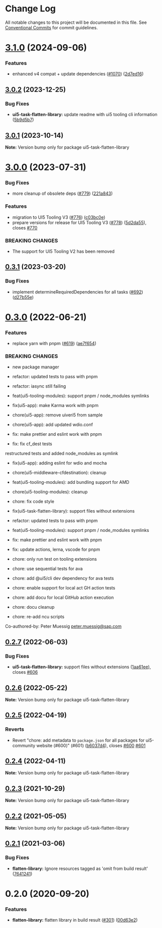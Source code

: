 # Change Log

All notable changes to this project will be documented in this file.
See [Conventional Commits](https://conventionalcommits.org) for commit guidelines.

# [3.1.0](https://github.com/ui5-community/ui5-ecosystem-showcase/compare/ui5-task-flatten-library@3.0.2...ui5-task-flatten-library@3.1.0) (2024-09-06)


### Features

* enhanced v4 compat + update dependencies ([#1070](https://github.com/ui5-community/ui5-ecosystem-showcase/issues/1070)) ([2d7ed16](https://github.com/ui5-community/ui5-ecosystem-showcase/commit/2d7ed1623249febd32ecabdd2b47698f1cd968d5))





## [3.0.2](https://github.com/ui5-community/ui5-ecosystem-showcase/compare/ui5-task-flatten-library@3.0.1...ui5-task-flatten-library@3.0.2) (2023-12-25)


### Bug Fixes

* **ui5-task-flatten-library:** update readme with ui5 tooling cli information ([5b9d5b7](https://github.com/ui5-community/ui5-ecosystem-showcase/commit/5b9d5b7f5e6e714a126ad0c8e8610129a75359e3))





## [3.0.1](https://github.com/ui5-community/ui5-ecosystem-showcase/compare/ui5-task-flatten-library@3.0.0...ui5-task-flatten-library@3.0.1) (2023-10-14)

**Note:** Version bump only for package ui5-task-flatten-library





# [3.0.0](https://github.com/ui5-community/ui5-ecosystem-showcase/compare/ui5-task-flatten-library@0.3.1...ui5-task-flatten-library@3.0.0) (2023-07-31)


### Bug Fixes

* more cleanup of obsolete deps ([#779](https://github.com/ui5-community/ui5-ecosystem-showcase/issues/779)) ([221a843](https://github.com/ui5-community/ui5-ecosystem-showcase/commit/221a843ed1693f8db4233c5c6ea03ce368374046))


### Features

* migration to UI5 Tooling V3 ([#776](https://github.com/ui5-community/ui5-ecosystem-showcase/issues/776)) ([c03bc0e](https://github.com/ui5-community/ui5-ecosystem-showcase/commit/c03bc0e8a8d0b55d38510164c885022e11b597e6))
* prepare versions for release for UI5 Tooling V3 ([#778](https://github.com/ui5-community/ui5-ecosystem-showcase/issues/778)) ([5d2da55](https://github.com/ui5-community/ui5-ecosystem-showcase/commit/5d2da55e77513e026377aca799c413560c651f56)), closes [#770](https://github.com/ui5-community/ui5-ecosystem-showcase/issues/770)


### BREAKING CHANGES

* The support for UI5 Tooling V2 has been removed





## [0.3.1](https://github.com/ui5-community/ui5-ecosystem-showcase/compare/ui5-task-flatten-library@0.3.0...ui5-task-flatten-library@0.3.1) (2023-03-20)


### Bug Fixes

* implement determineRequiredDependencies for all tasks ([#692](https://github.com/ui5-community/ui5-ecosystem-showcase/issues/692)) ([d27b55e](https://github.com/ui5-community/ui5-ecosystem-showcase/commit/d27b55e5bd2ad95336bdad8f4f07cd0e10ac2ca2))





# [0.3.0](https://github.com/ui5-community/ui5-ecosystem-showcase/compare/ui5-task-flatten-library@0.2.7...ui5-task-flatten-library@0.3.0) (2022-06-21)


### Features

* replace yarn with pnpm ([#619](https://github.com/ui5-community/ui5-ecosystem-showcase/issues/619)) ([ae7f654](https://github.com/ui5-community/ui5-ecosystem-showcase/commit/ae7f6544f010d4b97c8a4db28ea89d01389b5fb5))


### BREAKING CHANGES

* new package manager

* refactor: updated tests to pass with pnpm

* refactor: iasync still failing

* feat(ui5-tooling-modules): support pnpm / node_modules symlinks

* fix(ui5-app): make Karma work with pnpm

* chore(ui5-app): remove uiveri5 from sample

* chore(ui5-app): add updated wdio.conf

* fix: make prettier and eslint work with pnpm

* fix: fix cf_dest tests

restructured tests and added node_modules as symlink

* fix(ui5-app): adding eslint for wdio and mocha

* chore(ui5-middleware-cfdestination): cleanup

* feat(ui5-tooling-modules): add bundling support for AMD

* chore(ui5-tooling-modules): cleanup

* chore: fix code style

* fix(ui5-task-flatten-library): support files without extensions

* refactor: updated tests to pass with pnpm

* feat(ui5-tooling-modules): support pnpm / node_modules symlinks

* fix: make prettier and eslint work with pnpm

* fix: update actions, lerna, vscode for pnpm

* chore: only run test on tooling extensions

* chore: use sequential tests for ava

* chore: add @ui5/cli dev dependency for ava tests

* chore: enable support for local act GH action tests

* chore: add docu for local GitHub action execution

* chore: docu cleanup

* chore: re-add ncu scripts

Co-authored-by: Peter Muessig <peter.muessig@sap.com>





## [0.2.7](https://github.com/ui5-community/ui5-ecosystem-showcase/compare/ui5-task-flatten-library@0.2.6...ui5-task-flatten-library@0.2.7) (2022-06-03)


### Bug Fixes

* **ui5-task-flatten-library:** support files without extensions ([1aa61ee](https://github.com/ui5-community/ui5-ecosystem-showcase/commit/1aa61ee4d448ab1056679d92ccd188f9c3a81e95)), closes [#606](https://github.com/ui5-community/ui5-ecosystem-showcase/issues/606)





## [0.2.6](https://github.com/ui5-community/ui5-ecosystem-showcase/compare/ui5-task-flatten-library@0.2.5...ui5-task-flatten-library@0.2.6) (2022-05-22)

**Note:** Version bump only for package ui5-task-flatten-library





## [0.2.5](https://github.com/ui5-community/ui5-ecosystem-showcase/compare/ui5-task-flatten-library@0.2.4...ui5-task-flatten-library@0.2.5) (2022-04-19)


### Reverts

* Revert "chore: add metadata to `package.json` for all packages for ui5-community website (#600)" (#601) ([b6037d4](https://github.com/ui5-community/ui5-ecosystem-showcase/commit/b6037d4d397275ad2d83e7f18415c45a878c76bf)), closes [#600](https://github.com/ui5-community/ui5-ecosystem-showcase/issues/600) [#601](https://github.com/ui5-community/ui5-ecosystem-showcase/issues/601)





## [0.2.4](https://github.com/ui5-community/ui5-ecosystem-showcase/compare/ui5-task-flatten-library@0.2.3...ui5-task-flatten-library@0.2.4) (2022-04-11)

**Note:** Version bump only for package ui5-task-flatten-library





## [0.2.3](https://github.com/ui5-community/ui5-ecosystem-showcase/compare/ui5-task-flatten-library@0.2.2...ui5-task-flatten-library@0.2.3) (2021-10-29)

**Note:** Version bump only for package ui5-task-flatten-library





## [0.2.2](https://github.com/ui5-community/ui5-ecosystem-showcase/compare/ui5-task-flatten-library@0.2.1...ui5-task-flatten-library@0.2.2) (2021-05-05)

**Note:** Version bump only for package ui5-task-flatten-library





## [0.2.1](https://github.com/petermuessig/ui5-ecosystem-showcase/compare/ui5-task-flatten-library@0.2.0...ui5-task-flatten-library@0.2.1) (2021-03-06)


### Bug Fixes

* **flatten-library:** Ignore resources tagged as 'omit from build result' ([7641241](https://github.com/petermuessig/ui5-ecosystem-showcase/commit/7641241546a4031ddbbf1b0a7d2e5955da4352be))





# 0.2.0 (2020-09-20)


### Features

* **flatten-library:** flatten library in build result ([#301](https://github.com/petermuessig/ui5-ecosystem-showcase/issues/301)) ([00d63e2](https://github.com/petermuessig/ui5-ecosystem-showcase/commit/00d63e2))
